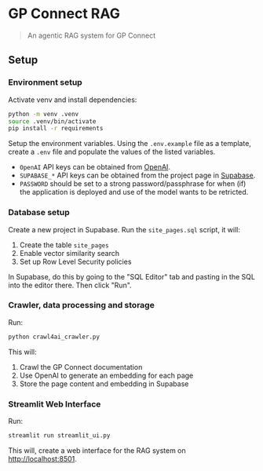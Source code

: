 # GP Connect RAG

> An agentic RAG system for GP Connect

## Setup

### Environment setup

Activate venv and install dependencies:

```sh
python -m venv .venv
source .venv/bin/activate
pip install -r requirements
```

Setup the environment variables. Using the `.env.example` file as a template, create a `.env` file and populate the
values of the listed variables.

- `OpenAI` API keys can be obtained from [OpenAI](https://platform.openai.com/api-keys).
- `SUPABASE_*` API keys can be obtained from the project page in
  [Supabase](https://supabase.com/dashboard/project/_/settings/api).
- `PASSWORD` should be set to a strong password/passphrase for when (if) the application is deployed and use of the
  model wants to be retricted.

### Database setup

Create a new project in Supabase. Run the `site_pages.sql` script, it will:

1. Create the table `site_pages`
2. Enable vector similarity search
3. Set up Row Level Security policies

In Supabase, do this by going to the "SQL Editor" tab and pasting in the SQL into the editor there. Then click "Run".

### Crawler, data processing and storage

Run:

```sh
python crawl4ai_crawler.py
```

This will:

1. Crawl the GP Connect documentation
1. Use OpenAI to generate an embedding for each page
1. Store the page content and embedding in Supabase

### Streamlit Web Interface

Run:

```sh
streamlit run streamlit_ui.py
```

This will, create a web interface for the RAG system on [http://localhost:8501](http://localhost:8501).
